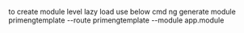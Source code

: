 to create module level lazy load use below cmd
ng generate module primengtemplate --route primengtemplate --module app.module
